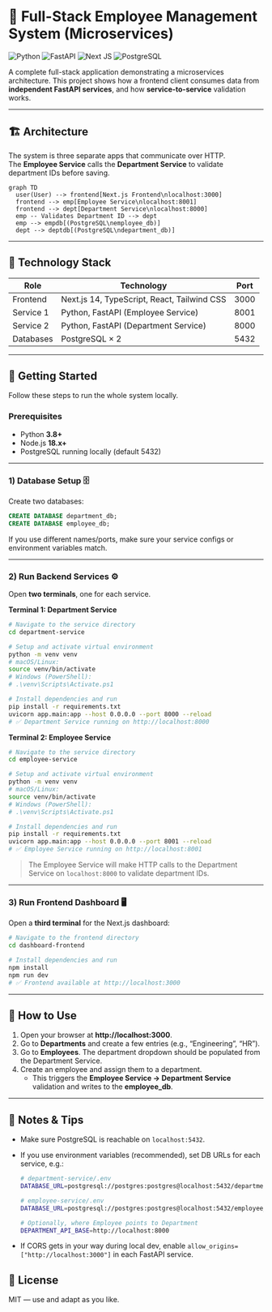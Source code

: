 # 🏢 Full-Stack Employee Management System (Microservices)

![Python](https://img.shields.io/badge/Python-3776AB?style=for-the-badge&logo=python&logoColor=white)
![FastAPI](https://img.shields.io/badge/FastAPI-009688?style=for-the-badge&logo=fastapi&logoColor=white)
![Next JS](https://img.shields.io/badge/Next-black?style=for-the-badge&logo=next.js&logoColor=white)
![PostgreSQL](https://img.shields.io/badge/PostgreSQL-316192?style=for-the-badge&logo=postgresql&logoColor=white)

A complete full-stack application demonstrating a microservices architecture. This project shows how a frontend client consumes data from **independent FastAPI services**, and how **service-to-service** validation works.

---

## 🏗️ Architecture

The system is three separate apps that communicate over HTTP.  
The **Employee Service** calls the **Department Service** to validate department IDs before saving.

```mermaid
graph TD
  user(User) --> frontend[Next.js Frontend\nlocalhost:3000]
  frontend --> emp[Employee Service\nlocalhost:8001]
  frontend --> dept[Department Service\nlocalhost:8000]
  emp -- Validates Department ID --> dept
  emp --> empdb[(PostgreSQL\nemployee_db)]
  dept --> deptdb[(PostgreSQL\ndepartment_db)]
```

---

## 🥞 Technology Stack

| Role      | Technology                                  | Port |
| --------- | ------------------------------------------- | ---- |
| Frontend  | Next.js 14, TypeScript, React, Tailwind CSS | 3000 |
| Service 1 | Python, FastAPI (Employee Service)          | 8001 |
| Service 2 | Python, FastAPI (Department Service)        | 8000 |
| Databases | PostgreSQL × 2                              | 5432 |

---

## 🚀 Getting Started

Follow these steps to run the whole system locally.

### Prerequisites

- Python **3.8+**
- Node.js **18.x+**
- PostgreSQL running locally (default 5432)

---

### 1) Database Setup 🗄️

Create two databases:

```sql
CREATE DATABASE department_db;
CREATE DATABASE employee_db;
```

If you use different names/ports, make sure your service configs or environment variables match.

---

### 2) Run Backend Services ⚙️

Open **two terminals**, one for each service.

**Terminal 1: Department Service**

```bash
# Navigate to the service directory
cd department-service

# Setup and activate virtual environment
python -m venv venv
# macOS/Linux:
source venv/bin/activate
# Windows (PowerShell):
# .\venv\Scripts\Activate.ps1

# Install dependencies and run
pip install -r requirements.txt
uvicorn app.main:app --host 0.0.0.0 --port 8000 --reload
# ✅ Department Service running on http://localhost:8000
```

**Terminal 2: Employee Service**

```bash
# Navigate to the service directory
cd employee-service

# Setup and activate virtual environment
python -m venv venv
# macOS/Linux:
source venv/bin/activate
# Windows (PowerShell):
# .\venv\Scripts\Activate.ps1

# Install dependencies and run
pip install -r requirements.txt
uvicorn app.main:app --host 0.0.0.0 --port 8001 --reload
# ✅ Employee Service running on http://localhost:8001
```

> The Employee Service will make HTTP calls to the Department Service on `localhost:8000` to validate department IDs.

---

### 3) Run Frontend Dashboard 🖥️

Open a **third terminal** for the Next.js dashboard:

```bash
# Navigate to the frontend directory
cd dashboard-frontend

# Install dependencies and run
npm install
npm run dev
# ✅ Frontend available at http://localhost:3000
```

---

## 📖 How to Use

1. Open your browser at **http://localhost:3000**.
2. Go to **Departments** and create a few entries (e.g., “Engineering”, “HR”).
3. Go to **Employees**. The department dropdown should be populated from the Department Service.
4. Create an employee and assign them to a department.
   - This triggers the **Employee Service → Department Service** validation and writes to the **employee_db**.

---

## 🧩 Notes & Tips

- Make sure PostgreSQL is reachable on `localhost:5432`.
- If you use environment variables (recommended), set DB URLs for each service, e.g.:

  ```bash
  # department-service/.env
  DATABASE_URL=postgresql://postgres:postgres@localhost:5432/department_db

  # employee-service/.env
  DATABASE_URL=postgresql://postgres:postgres@localhost:5432/employee_db

  # Optionally, where Employee points to Department
  DEPARTMENT_API_BASE=http://localhost:8000
  ```

- If CORS gets in your way during local dev, enable `allow_origins=["http://localhost:3000"]` in each FastAPI service.

## 📜 License

MIT — use and adapt as you like.

